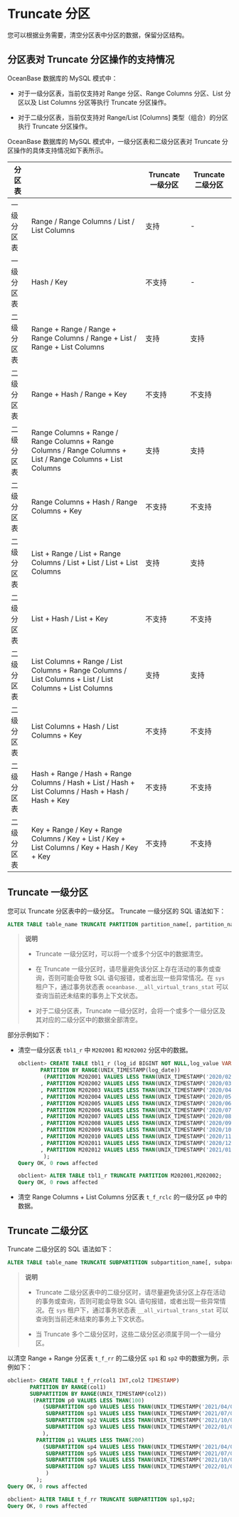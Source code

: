 # Truncate 分区

您可以根据业务需要，清空分区表中分区的数据，保留分区结构。

## 分区表对 Truncate 分区操作的支持情况

OceanBase 数据库的 MySQL 模式中：

* 对于一级分区表，当前仅支持对 Range 分区、Range Columns 分区、List 分区以及 List Columns 分区等执行 Truncate 分区操作。

* 对于二级分区表，当前仅支持对 Range/List \[Columns\] 类型（组合）的分区执行 Truncate 分区操作。

OceanBase 数据库的 MySQL 模式中，一级分区表和二级分区表对 Truncate 分区操作的具体支持情况如下表所示。

|                                                        分区表                                                         || Truncate 一级分区 | Truncate 二级分区 |
|-------|-------------------------------------------------------------------------------------------------------------|---------------|---------------|
| 一级分区表 | Range / Range Columns / List / List Columns                                                                 | 支持            | -             |
| 一级分区表 | Hash / Key                                                                                                  | 不支持           | -             |
| 二级分区表 | Range + Range / Range + Range Columns / Range + List / Range + List Columns                                 | 支持            | 支持            |
| 二级分区表 | Range + Hash / Range + Key                                                                                  | 不支持           | 不支持           |
| 二级分区表 | Range Columns + Range / Range Columns + Range Columns / Range Columns + List / Range Columns + List Columns | 支持            | 支持            |
| 二级分区表 | Range Columns + Hash / Range Columns + Key                                                                  | 不支持           | 不支持           |
| 二级分区表 | List + Range / List + Range Columns / List + List / List + List Columns                                     | 支持            | 支持            |
| 二级分区表 | List + Hash / List + Key                                                                                    | 不支持           | 不支持           |
| 二级分区表 | List Columns + Range / List Columns + Range Columns / List Columns + List / List Columns + List Columns     | 支持            | 支持            |
| 二级分区表 | List Columns + Hash / List Columns + Key                                                                    | 不支持           | 不支持           |
| 二级分区表 | Hash + Range / Hash + Range Columns / Hash + List / Hash + List Columns / Hash + Hash / Hash + Key          | 不支持           | 不支持           |
| 二级分区表 | Key + Range / Key + Range Columns / Key + List / Key + List Columns / Key + Hash / Key + Key                | 不支持           | 不支持           |

## Truncate 一级分区

您可以 Truncate 分区表中的一级分区。
Truncate 一级分区的 SQL 语法如下：

```sql
ALTER TABLE table_name TRUNCATE PARTITION partition_name[, partition_name ...];
```

>**说明**
>
>* Truncate 一级分区时，可以将一个或多个分区中的数据清空。
>
>* 在 Truncate 一级分区时，请尽量避免该分区上存在活动的事务或查询，否则可能会导致 SQL 语句报错，或者出现一些异常情况。在 `sys` 租户下，通过事务状态表 `oceanbase.__all_virtual_trans_stat` 可以查询当前还未结束的事务上下文状态。
>
>* 对于二级分区表，Truncate 一级分区时，会将一个或多个一级分区及其对应的二级分区中的数据全部清空。

部分示例如下：

* 清空一级分区表 `tbl1_r` 中 `M202001` 和 `M202002` 分区中的数据。

  ```sql
  obclient> CREATE TABLE tbl1_r (log_id BIGINT NOT NULL,log_value VARCHAR(50),log_date TIMESTAMP NOT NULL)
         PARTITION BY RANGE(UNIX_TIMESTAMP(log_date)) 
          (PARTITION M202001 VALUES LESS THAN(UNIX_TIMESTAMP('2020/02/01'))
         , PARTITION M202002 VALUES LESS THAN(UNIX_TIMESTAMP('2020/03/01'))
         , PARTITION M202003 VALUES LESS THAN(UNIX_TIMESTAMP('2020/04/01'))
         , PARTITION M202004 VALUES LESS THAN(UNIX_TIMESTAMP('2020/05/01'))
         , PARTITION M202005 VALUES LESS THAN(UNIX_TIMESTAMP('2020/06/01'))
         , PARTITION M202006 VALUES LESS THAN(UNIX_TIMESTAMP('2020/07/01'))
         , PARTITION M202007 VALUES LESS THAN(UNIX_TIMESTAMP('2020/08/01'))
         , PARTITION M202008 VALUES LESS THAN(UNIX_TIMESTAMP('2020/09/01'))
         , PARTITION M202009 VALUES LESS THAN(UNIX_TIMESTAMP('2020/10/01'))
         , PARTITION M202010 VALUES LESS THAN(UNIX_TIMESTAMP('2020/11/01'))
         , PARTITION M202011 VALUES LESS THAN(UNIX_TIMESTAMP('2020/12/01'))
         , PARTITION M202012 VALUES LESS THAN(UNIX_TIMESTAMP('2021/01/01'))
          );
  Query OK, 0 rows affected
  
  obclient> ALTER TABLE tbl1_r TRUNCATE PARTITION M202001,M202002;
  Query OK, 0 rows affected
  ```

* 清空 Range Columns + List Columns 分区表 `t_f_rclc` 的一级分区 `p0` 中的数据。

## Truncate 二级分区

Truncate 二级分区的 SQL 语法如下：

```sql
ALTER TABLE table_name TRUNCATE SUBPARTITION subpartition_name[, subpartition_name ...];
```

>**说明**
>
>* Truncate 二级分区表中的二级分区时，请尽量避免该分区上存在活动的事务或查询，否则可能会导致 SQL 语句报错，或者出现一些异常情况。在 `sys` 租户下，通过事务状态表 `__all_virtual_trans_stat` 可以查询到当前还未结束的事务上下文状态。
>
>* 当 Truncate 多个二级分区时，这些二级分区必须属于同一个一级分区。

以清空 Range + Range 分区表 `t_f_rr` 的二级分区 `sp1` 和 `sp2` 中的数据为例，示例如下：

```sql
obclient> CREATE TABLE t_f_rr(col1 INT,col2 TIMESTAMP) 
       PARTITION BY RANGE(col1)
       SUBPARTITION BY RANGE(UNIX_TIMESTAMP(col2))
        (PARTITION p0 VALUES LESS THAN(100)
           (SUBPARTITION sp0 VALUES LESS THAN(UNIX_TIMESTAMP('2021/04/01')),
            SUBPARTITION sp1 VALUES LESS THAN(UNIX_TIMESTAMP('2021/07/01')),
            SUBPARTITION sp2 VALUES LESS THAN(UNIX_TIMESTAMP('2021/10/01')),
            SUBPARTITION sp3 VALUES LESS THAN(UNIX_TIMESTAMP('2022/01/01'))
           ),
         PARTITION p1 VALUES LESS THAN(200)
           (SUBPARTITION sp4 VALUES LESS THAN(UNIX_TIMESTAMP('2021/04/01')),
            SUBPARTITION sp5 VALUES LESS THAN(UNIX_TIMESTAMP('2021/07/01')),
            SUBPARTITION sp6 VALUES LESS THAN(UNIX_TIMESTAMP('2021/10/01')),
            SUBPARTITION sp7 VALUES LESS THAN(UNIX_TIMESTAMP('2022/01/01'))
            )
         );
Query OK, 0 rows affected

obclient> ALTER TABLE t_f_rr TRUNCATE SUBPARTITION sp1,sp2;
Query OK, 0 rows affected
```
